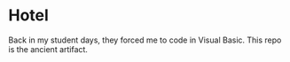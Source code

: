 # Hotel
Back in my student days, they forced me to code in Visual Basic. This repo is the ancient artifact.
